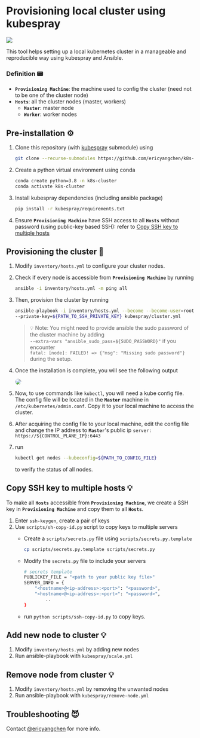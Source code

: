 # Provisioning local cluster using kubespray
<img src="https://skillicons.dev/icons?i=kubernetes,ansible" />

This tool helps setting up a local kubernetes cluster in a manageable and reproducible way using kubespray and Ansible.

### Definition 📟
- **`Provisioning Machine`**: the machine used to config the cluster (need not to be one of the cluster node)
- **`Hosts`**: all the cluster nodes (master, workers)
  - **`Master`**: master node
  - **`Worker`**: worker nodes

## Pre-installation ⚙️
1. Clone this repository (with [kubespray](https://github.com/kubernetes-sigs/kubespray.git) submodule) using 
    ```bash
    git clone --recurse-submodules https://github.com/ericyangchen/k8s-bare-metal.git
    ```
2. Create a python virtual environment using conda
    ```bash
    conda create python=3.8 -n k8s-cluster
    conda activate k8s-cluster
    ```
3. Install kubespray dependencies (including ansible package)
    ```bash
    pip install -r kubespray/requirements.txt
    ```
4. Ensure **`Provisioning Machine`** have SSH access to all **`Hosts`** without password (using public-key based SSH): refer to [Copy SSH key to multiple hosts](#Copy-SSH-key-to-multiple-hosts)

## Provisioning the cluster 🚀
1. Modify `inventory/hosts.yml` to configure your cluster nodes.
2. Check if every node is accessible from **`Provisioning Machine`** by running
    
    ```bash
    ansible -i inventory/hosts.yml -m ping all
    ```
3. Then, provision the cluster by running
    
    ```bash
    ansible-playbook -i inventory/hosts.yml --become --become-user=root \
    --private-key=${PATH_TO_SSH_PRIVATE_KEY} kubespray/cluster.yml 
    ```
    > 💡 Note: You might need to provide ansible the sudo password of the cluster machine by adding \
    `--extra-vars "ansible_sudo_pass=${SUDO_PASSWORD}"` if you encounter \
    `fatal: [node]: FAILED! => {"msg": "Missing sudo password"}` during the setup.
3. Once the installation is complete, you will see the following output
    
    <img src="https://i.imgur.com/i9zTzDQ.png" style="border-radius: 16px"/>
4. Now, to use commands like `kubectl`, you will need a kube config file. The config file will be located in the **`Master`** machine in `/etc/kubernetes/admin.conf`. Copy it to your local machine to access the cluster.
5. After acquiring the config file to your local machine, edit the config file and
   change the IP address to **`Master`**'s public ip `server: https://${CONTROL_PLANE_IP}:6443`
6. run 
    ```bash
    kubectl get nodes --kubeconfig=${PATH_TO_CONFIG_FILE}
    ```
    to verify the status of all nodes.

## Copy SSH key to multiple hosts 💡
To make all **`Hosts`** accessible from **`Provisioning Machine`**, we create a SSH key in **`Provisioning Machine`** and copy them to all **`Hosts`**.
1. Enter `ssh-keygen`, create a pair of keys
2. Use `scripts/sh-copy-id.py` script to copy keys to multiple servers
    - Create a `scripts/secrets.py` file using `scripts/secrets.py.template`

        ```bash
        cp scripts/secrets.py.template scripts/secrets.py
        ```
        
    - Modify the `secrets.py` file to include your servers
        
        ```bash
        # secrets template
        PUBLICKEY_FILE = "<path to your public key file>"
        SERVER_INFO = {
            "<hostname>@<ip-address>:<port>": "<password>",
            "<hostname>@<ip-address>:<port>": "<password>",
        		..
        }
        ```
        
    - run `python scripts/ssh-copy-id.py` to copy keys.

## Add new node to cluster 💡
1. Modify `inventory/hosts.yml` by adding new nodes
2. Run ansible-playbook with `kubespray/scale.yml`

## Remove node from cluster 💡
1. Modify `inventory/hosts.yml` by removing the unwanted nodes
2. Run ansible-playbook with `kubespray/remove-node.yml`

## Troubleshooting 😈
Contact [@ericyangchen](https://github.com/ericyangchen) for more info.

